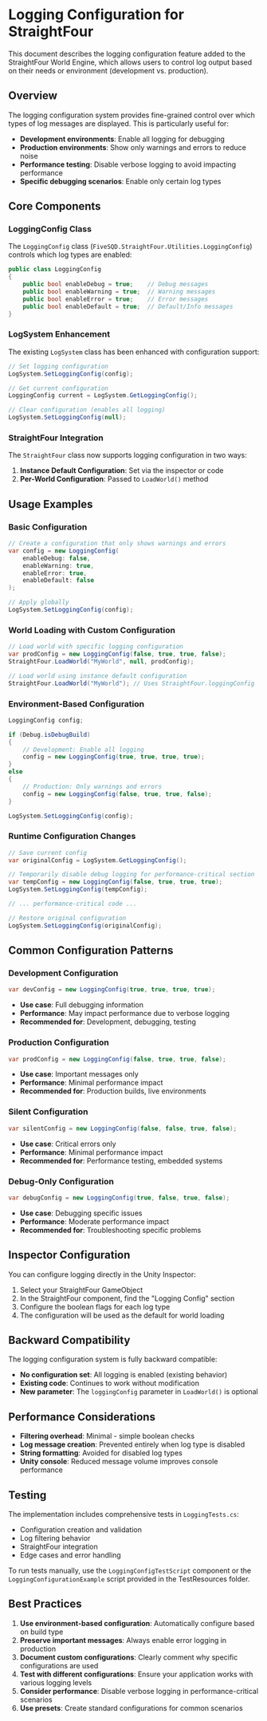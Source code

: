 # Logging Configuration for StraightFour

This document describes the logging configuration feature added to the StraightFour World Engine, which allows users to control log output based on their needs or environment (development vs. production).

## Overview

The logging configuration system provides fine-grained control over which types of log messages are displayed. This is particularly useful for:

- **Development environments**: Enable all logging for debugging
- **Production environments**: Show only warnings and errors to reduce noise
- **Performance testing**: Disable verbose logging to avoid impacting performance
- **Specific debugging scenarios**: Enable only certain log types

## Core Components

### LoggingConfig Class

The `LoggingConfig` class (`FiveSQD.StraightFour.Utilities.LoggingConfig`) controls which log types are enabled:

```csharp
public class LoggingConfig
{
    public bool enableDebug = true;    // Debug messages
    public bool enableWarning = true;  // Warning messages  
    public bool enableError = true;    // Error messages
    public bool enableDefault = true;  // Default/Info messages
}
```

### LogSystem Enhancement

The existing `LogSystem` class has been enhanced with configuration support:

```csharp
// Set logging configuration
LogSystem.SetLoggingConfig(config);

// Get current configuration
LoggingConfig current = LogSystem.GetLoggingConfig();

// Clear configuration (enables all logging)
LogSystem.SetLoggingConfig(null);
```

### StraightFour Integration

The `StraightFour` class now supports logging configuration in two ways:

1. **Instance Default Configuration**: Set via the inspector or code
2. **Per-World Configuration**: Passed to `LoadWorld()` method

## Usage Examples

### Basic Configuration

```csharp
// Create a configuration that only shows warnings and errors
var config = new LoggingConfig(
    enableDebug: false,
    enableWarning: true, 
    enableError: true,
    enableDefault: false
);

// Apply globally
LogSystem.SetLoggingConfig(config);
```

### World Loading with Custom Configuration

```csharp
// Load world with specific logging configuration
var prodConfig = new LoggingConfig(false, true, true, false);
StraightFour.LoadWorld("MyWorld", null, prodConfig);

// Load world using instance default configuration
StraightFour.LoadWorld("MyWorld"); // Uses StraightFour.loggingConfig
```

### Environment-Based Configuration

```csharp
LoggingConfig config;

if (Debug.isDebugBuild)
{
    // Development: Enable all logging
    config = new LoggingConfig(true, true, true, true);
}
else  
{
    // Production: Only warnings and errors
    config = new LoggingConfig(false, true, true, false);
}

LogSystem.SetLoggingConfig(config);
```

### Runtime Configuration Changes

```csharp
// Save current config
var originalConfig = LogSystem.GetLoggingConfig();

// Temporarily disable debug logging for performance-critical section
var tempConfig = new LoggingConfig(false, true, true, true);
LogSystem.SetLoggingConfig(tempConfig);

// ... performance-critical code ...

// Restore original configuration
LogSystem.SetLoggingConfig(originalConfig);
```

## Common Configuration Patterns

### Development Configuration
```csharp
var devConfig = new LoggingConfig(true, true, true, true);
```
- **Use case**: Full debugging information
- **Performance**: May impact performance due to verbose logging
- **Recommended for**: Development, debugging, testing

### Production Configuration  
```csharp
var prodConfig = new LoggingConfig(false, true, true, false);
```
- **Use case**: Important messages only
- **Performance**: Minimal performance impact
- **Recommended for**: Production builds, live environments

### Silent Configuration
```csharp
var silentConfig = new LoggingConfig(false, false, true, false);
```
- **Use case**: Critical errors only
- **Performance**: Minimal performance impact
- **Recommended for**: Performance testing, embedded systems

### Debug-Only Configuration
```csharp
var debugConfig = new LoggingConfig(true, false, true, false);
```
- **Use case**: Debugging specific issues
- **Performance**: Moderate performance impact
- **Recommended for**: Troubleshooting specific problems

## Inspector Configuration

You can configure logging directly in the Unity Inspector:

1. Select your StraightFour GameObject
2. In the StraightFour component, find the "Logging Config" section
3. Configure the boolean flags for each log type
4. The configuration will be used as the default for world loading

## Backward Compatibility

The logging configuration system is fully backward compatible:

- **No configuration set**: All logging is enabled (existing behavior)
- **Existing code**: Continues to work without modification
- **New parameter**: The `loggingConfig` parameter in `LoadWorld()` is optional

## Performance Considerations

- **Filtering overhead**: Minimal - simple boolean checks
- **Log message creation**: Prevented entirely when log type is disabled
- **String formatting**: Avoided for disabled log types
- **Unity console**: Reduced message volume improves console performance

## Testing

The implementation includes comprehensive tests in `LoggingTests.cs`:

- Configuration creation and validation
- Log filtering behavior
- StraightFour integration
- Edge cases and error handling

To run tests manually, use the `LoggingConfigTestScript` component or the `LoggingConfigurationExample` script provided in the TestResources folder.

## Best Practices

1. **Use environment-based configuration**: Automatically configure based on build type
2. **Preserve important messages**: Always enable error logging in production
3. **Document custom configurations**: Clearly comment why specific configurations are used
4. **Test with different configurations**: Ensure your application works with various logging levels
5. **Consider performance**: Disable verbose logging in performance-critical scenarios
6. **Use presets**: Create standard configurations for common scenarios